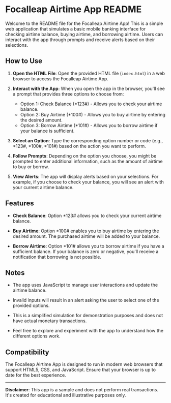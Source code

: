 # Focalleap Airtime App README

Welcome to the README file for the Focalleap Airtime App! This is a simple web application that simulates a basic mobile banking interface for checking airtime balance, buying airtime, and borrowing airtime. Users can interact with the app through prompts and receive alerts based on their selections.

## How to Use

1. **Open the HTML File**: Open the provided HTML file (`index.html`) in a web browser to access the Focalleap Airtime App.

2. **Interact with the App**: When you open the app in the browser, you'll see a prompt that provides three options to choose from:

   - Option 1: Check Balance (*123#) - Allows you to check your airtime balance.
   - Option 2: Buy Airtime (*100#) - Allows you to buy airtime by entering the desired amount.
   - Option 3: Borrow Airtime (*101#) - Allows you to borrow airtime if your balance is sufficient.

3. **Select an Option**: Type the corresponding option number or code (e.g., *123#, *100#, *101#) based on the action you want to perform.

4. **Follow Prompts**: Depending on the option you choose, you might be prompted to enter additional information, such as the amount of airtime to buy or borrow.

5. **View Alerts**: The app will display alerts based on your selections. For example, if you choose to check your balance, you will see an alert with your current airtime balance.

## Features

- **Check Balance**: Option *123# allows you to check your current airtime balance.

- **Buy Airtime**: Option *100# enables you to buy airtime by entering the desired amount. The purchased airtime will be added to your balance.

- **Borrow Airtime**: Option *101# allows you to borrow airtime if you have a sufficient balance. If your balance is zero or negative, you'll receive a notification that borrowing is not possible.

## Notes

- The app uses JavaScript to manage user interactions and update the airtime balance.

- Invalid inputs will result in an alert asking the user to select one of the provided options.

- This is a simplified simulation for demonstration purposes and does not have actual monetary transactions.

- Feel free to explore and experiment with the app to understand how the different options work.

## Compatibility

The Focalleap Airtime App is designed to run in modern web browsers that support HTML5, CSS, and JavaScript. Ensure that your browser is up to date for the best experience.

---

**Disclaimer**: This app is a sample and does not perform real transactions. It's created for educational and illustrative purposes only.
